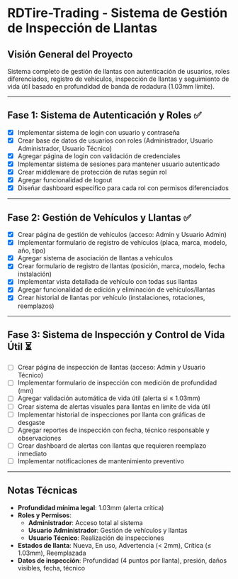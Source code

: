 # RDTire-Trading - Sistema de Gestión de Inspección de Llantas

## Visión General del Proyecto
Sistema completo de gestión de llantas con autenticación de usuarios, roles diferenciados, registro de vehículos, inspección de llantas y seguimiento de vida útil basado en profundidad de banda de rodadura (1.03mm límite).

---

## Fase 1: Sistema de Autenticación y Roles ✅
- [x] Implementar sistema de login con usuario y contraseña
- [x] Crear base de datos de usuarios con roles (Administrador, Usuario Administrador, Usuario Técnico)
- [x] Agregar página de login con validación de credenciales
- [x] Implementar sistema de sesiones para mantener usuario autenticado
- [x] Crear middleware de protección de rutas según rol
- [x] Agregar funcionalidad de logout
- [x] Diseñar dashboard específico para cada rol con permisos diferenciados

---

## Fase 2: Gestión de Vehículos y Llantas ✅
- [x] Crear página de gestión de vehículos (acceso: Admin y Usuario Admin)
- [x] Implementar formulario de registro de vehículos (placa, marca, modelo, año, tipo)
- [x] Agregar sistema de asociación de llantas a vehículos
- [x] Crear formulario de registro de llantas (posición, marca, modelo, fecha instalación)
- [x] Implementar vista detallada de vehículo con todas sus llantas
- [x] Agregar funcionalidad de edición y eliminación de vehículos/llantas
- [x] Crear historial de llantas por vehículo (instalaciones, rotaciones, reemplazos)

---

## Fase 3: Sistema de Inspección y Control de Vida Útil ⏳
- [ ] Crear página de inspección de llantas (acceso: Admin y Usuario Técnico)
- [ ] Implementar formulario de inspección con medición de profundidad (mm)
- [ ] Agregar validación automática de vida útil (alerta si ≤ 1.03mm)
- [ ] Crear sistema de alertas visuales para llantas en límite de vida útil
- [ ] Implementar historial de inspecciones por llanta con gráficas de desgaste
- [ ] Agregar reportes de inspección con fecha, técnico responsable y observaciones
- [ ] Crear dashboard de alertas con llantas que requieren reemplazo inmediato
- [ ] Implementar notificaciones de mantenimiento preventivo

---

## Notas Técnicas
- **Profundidad mínima legal**: 1.03mm (alerta crítica)
- **Roles y Permisos**:
  - **Administrador**: Acceso total al sistema
  - **Usuario Administrador**: Gestión de vehículos y llantas
  - **Usuario Técnico**: Realización de inspecciones
- **Estados de llanta**: Nueva, En uso, Advertencia (< 2mm), Crítica (≤ 1.03mm), Reemplazada
- **Datos de inspección**: Profundidad (4 puntos por llanta), presión, daños visibles, fecha, técnico
